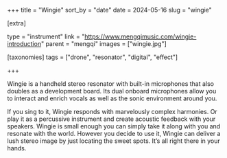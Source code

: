 +++
title = "Wingie"
sort_by = "date"
date = 2024-05-16
slug = "wingie"

[extra]

type = "instrument"
link = "https://www.mengqimusic.com/wingie-introduction"
parent = "mengqi"
images = ["wingie.jpg"]

[taxonomies]
tags = ["drone", "resonator", "digital", "effect"]

+++

Wingie is a handheld stereo resonator with built-in microphones that also doubles as a development board. Its dual onboard microphones allow you to interact and enrich vocals as well as the sonic environment around you.

If you sing to it, Wingie responds with marvelously complex harmonies. Or play it as a percussive instrument and create acoustic feedback with your speakers. Wingie is small enough you can simply take it along with you and resonate with the world. However you decide to use it, Wingie can deliver a lush stereo image by just locating the sweet spots. It’s all right there in your hands.